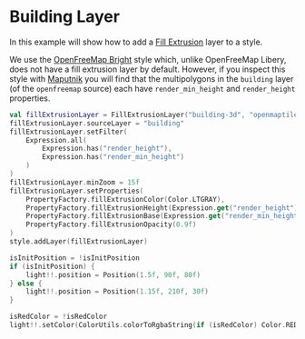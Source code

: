 # Building Layer

[//]: # ({{ activity_source_note&#40;"BuildingFillExtrusionActivity.kt"&#41; }})

In this example will show how to add a [Fill Extrusion](https://maplibre.org/maplibre-style-spec/layers/#fill-extrusion) layer to a style.

[//]: # (<figure markdown="span">)

[//]: # (  <video controls width="400" poster="{{ s3_url&#40;"building_layer_thumbnail.jpg"&#41; }}" >)

[//]: # (    <source src="{{ s3_url&#40;"building_layer.mp4"&#41; }}" />)

[//]: # (  </video>)

[//]: # (  {{ openmaptiles_caption&#40;&#41; }})

[//]: # (</figure>)

We use the [OpenFreeMap Bright](https://openfreemap.org/quick_start/) style which, unlike OpenFreeMap Libery, does not have a fill extrusion layer by default. However, if you inspect this style with [Maputnik](https://maplibre.org/maputnik) you will find that the multipolygons in the  `building` layer (of the `openfreemap` source) each have `render_min_height` and `render_height` properties.

```kotlin title="Setting up the fill extrusion layer"
val fillExtrusionLayer = FillExtrusionLayer("building-3d", "openmaptiles")
fillExtrusionLayer.sourceLayer = "building"
fillExtrusionLayer.setFilter(
    Expression.all(
        Expression.has("render_height"),
        Expression.has("render_min_height")
    )
)
fillExtrusionLayer.minZoom = 15f
fillExtrusionLayer.setProperties(
    PropertyFactory.fillExtrusionColor(Color.LTGRAY),
    PropertyFactory.fillExtrusionHeight(Expression.get("render_height")),
    PropertyFactory.fillExtrusionBase(Expression.get("render_min_height")),
    PropertyFactory.fillExtrusionOpacity(0.9f)
)
style.addLayer(fillExtrusionLayer)
```

```kotlin title="Changing the light direction"
isInitPosition = !isInitPosition
if (isInitPosition) {
    light!!.position = Position(1.5f, 90f, 80f)
} else {
    light!!.position = Position(1.15f, 210f, 30f)
}
```

```kotlin title="Changing the light color"
isRedColor = !isRedColor
light!!.setColor(ColorUtils.colorToRgbaString(if (isRedColor) Color.RED else Color.BLUE))
```
